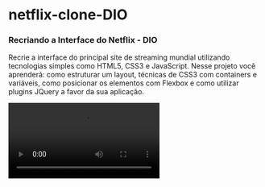 <h1> netflix-clone-DIO </h1>
<h3> Recriando a Interface do Netflix - DIO </h3>

Recrie a interface do principal site de streaming mundial utilizando tecnologias simples como HTML5, CSS3 e JavaScript. Nesse projeto você aprenderá: como estruturar um layout, técnicas de CSS3 com containers e variáveis, como posicionar os elementos com Flexbox e como utilizar plugins JQuery a favor da sua aplicação.



<video src="ezgif.com-gif-maker.gif">

<p>OBS: em breve farei o botão do menu responsivo.</p>


